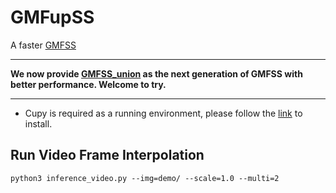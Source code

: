 # GMFupSS

A faster [GMFSS](https://github.com/YiWeiHuang-stack/GMFSS)

---

**We now provide [GMFSS_union](https://github.com/98mxr/GMFSS_union) as the next generation of GMFSS with better performance. Welcome to try.**

---

* Cupy is required as a running environment, please follow the [link](https://docs.cupy.dev/en/stable/install.html) to install.

## Run Video Frame Interpolation

```
python3 inference_video.py --img=demo/ --scale=1.0 --multi=2
```
